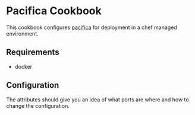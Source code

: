 # Pacifica Cookbook

This cookbook configures [pacifica](https://github.com/pacifica/pacifica)
for deployment in a chef managed environment.

## Requirements

 - docker

## Configuration

The attributes should give you an idea of what ports are where and how
to change the configuration.

